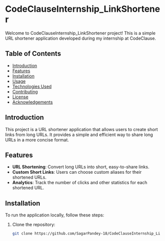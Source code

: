 # CodeClauseInternship_LinkShortener

Welcome to CodeClauseInternship_LinkShortener project! This is a simple URL shortener application developed during my internship at CodeClause.

## Table of Contents

- [Introduction](#introduction)
- [Features](#features)
- [Installation](#installation)
- [Usage](#usage)
- [Technologies Used](#technologies-used)
- [Contributing](#contributing)
- [License](#license)
- [Acknowledgements](#acknowledgements)

## Introduction

This project is a URL shortener application that allows users to create short links from long URLs. It provides a simple and efficient way to share long URLs in a more concise format.

## Features

- **URL Shortening**: Convert long URLs into short, easy-to-share links.
- **Custom Short Links**: Users can choose custom aliases for their shortened URLs.
- **Analytics**: Track the number of clicks and other statistics for each shortened URL.

## Installation

To run the application locally, follow these steps:

1. Clone the repository:
   ```bash
   git clone https://github.com/SagarPandey-18/CodeClauseInternship_LinkShortener.git
